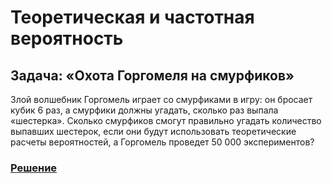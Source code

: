 # Теоретическая и частотная вероятность

## Задача: «Охота Горгомеля на смурфиков»
Злой волшебник Горгомель играет со смурфиками в игру: он бросает кубик 6 раз, а смурфики должны угадать, сколько раз выпала «шестерка». Сколько смурфиков смогут правильно угадать количество выпавших шестерок, если они будут использовать теоретические расчеты вероятностей, а Горгомель проведет 50 000 экспериментов?


### [Решение](Smurfiki.py)

